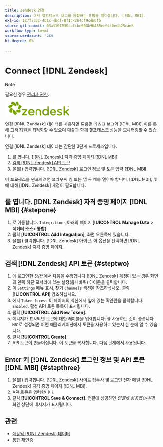 ```yaml
---
title: Zendesk 연결
description: 에서 헬프데스크 보고를 통합하는 방법을 알아봅니다. [!DNL MBI].
exl-id: 1c7f7c5c-4b1c-4bcf-8f1d-2b4cf9cdb0fb
source-git-commit: 03a5161930cafcbe600b96465ee0fc0ecb25cae8
workflow-type: tm+mt
source-wordcount: '269'
ht-degree: 0%

---
```


# Connect [!DNL Zendesk]

>[!NOTE]
>
>필요한 경우 [관리자 권한](../../../administrator/user-management/user-management.md).

![](../../../assets/Zendesk_logo.png)

연결 [!DNL Zendesk] 데이터를 사용하면 도움말 데스크 보고의 [!DNL MBI]. 이를 통해 고객 지원을 최적화할 수 있으며 매출과 함께 헬프데스크 성능을 모니터링할 수 있습니다.

연결 [!DNL Zendesk] 데이터는 간단한 3단계 프로세스입니다.

1. [를 엽니다. [!DNL Zendesk] 자격 증명 페이지 [!DNL MBI]](#stepone)
1. [검색 [!DNL Zendesk] API 토큰](#steptwo)
1. [을(를) 입력합니다. [!DNL Zendesk] 로그인 정보 및 토큰 입력 [!DNL MBI]](#stepthree)

이 프로세스를 완료하려면 브라우저 창 또는 탭 두 개를 열어야 합니다. [!DNL MBI], 및에 대해 [!DNL Zendesk] 계정이 필요합니다.

## 를 엽니다. [!DNL Zendesk] 자격 증명 페이지 [!DNL MBI] {#stepone}

1. 로 이동합니다. `Integrations` 아래의 페이지 **[!UICONTROL Manage Data** > **&#x200B;데이터 소스&#x200B;**> **통합]**.
1. 클릭 **[!UICONTROL Add Integration]**, 화면 오른쪽에 있습니다.
1. 을(를) 클릭합니다. [!DNL Zendesk] 아이콘. 이 옵션을 선택하면 [!DNL Zendesk] 자격 증명 페이지.

## 검색 [!DNL Zendesk] API 토큰 {#steptwo}

1. 에 로그인한 창/탭에서 다음을 수행합니다 [!DNL Zendesk] 계정이 있는 경우 화면의 왼쪽 하단 모서리에 있는 설정(톱니바퀴) 아이콘을 클릭합니다.
1. 이 `Settings` 메뉴 표시, 찾기 `Channels` 섹션을 참조하십시오. 클릭 **[!UICONTROL API]** 참조하십시오.
1. 에서 `Token Access` 이 페이지의 섹션에서 옆에 있는 확인란을 클릭합니다. `Enabled`. 활성 API 토큰 목록이 표시됩니다.
1. 클릭 **[!UICONTROL Add New Token]**.
1. 메시지가 표시되면 토큰에 대한 레이블을 입력합니다. 을 사용하는 것이 좋습니다 `MBI`로 설정되면 어떤 애플리케이션에서 토큰을 사용하고 있는지 한 눈에 알 수 있습니다.
1. 클릭 **[!UICONTROL Create]**.
1. API 토큰이 만들어집니다. 이 토큰을 복사합니다. 다음 단계에서 사용됩니다.

## Enter 키 [!DNL Zendesk] 로그인 정보 및 API 토큰 [!DNL MBI] {#stepthree}

1. 을(를) 입력합니다. [!DNL Zendesk] 사이트 접두사 및 로그인 전자 메일 [!DNL Zendesk] 자격 증명 페이지 [!DNL MBI].
1. API 토큰을 입력합니다.
1. 클릭 **[!UICONTROL Save & Connect]**. 연결에 성공하면 *연결에 성공했습니다!* 화면 상단에 메시지가 표시됩니다.

## 관련:

* [예상됨 [!DNL Zendesk] 데이터](../integrations/exp-zendesk-data.md)
* [통합 재인증](https://support.magento.com/hc/en-us/articles/360016733151)
